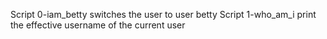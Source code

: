 Script 0-iam_betty switches the user to user betty
Script 1-who_am_i print the effective username of the current user
